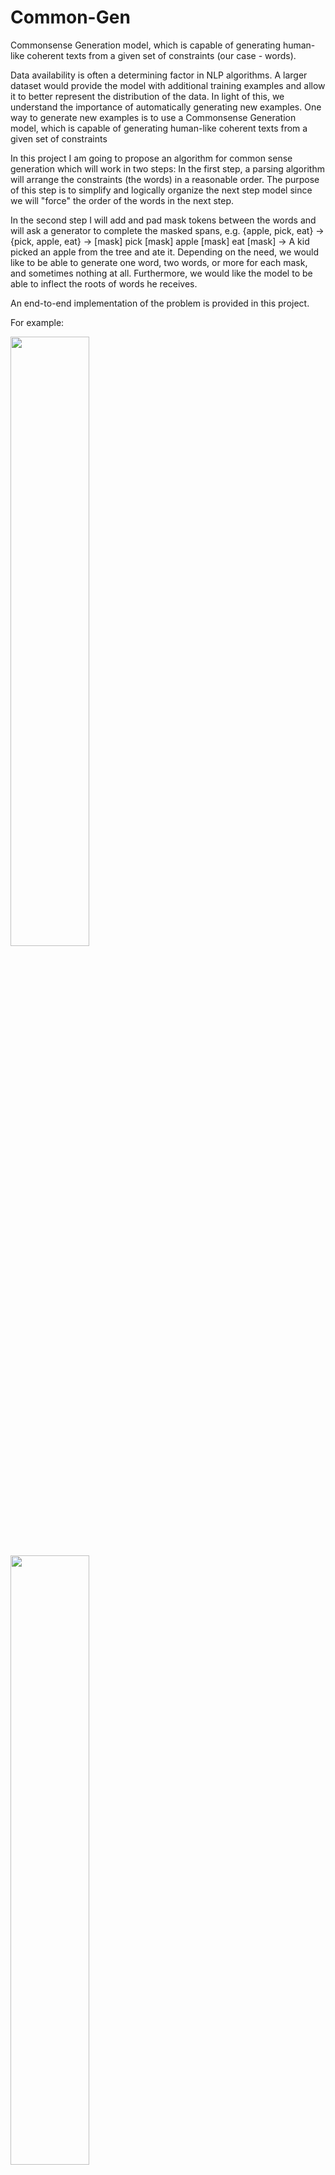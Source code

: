 # Common-Gen
Commonsense Generation model, which is capable of generating human-like coherent texts from a given set of constraints (our case - words).

Data availability is often a determining factor in NLP algorithms. A larger dataset would provide the model with additional training examples and allow it to better represent the distribution of the data. In light of this, we understand the importance of automatically generating new examples.
One way to generate new examples is to use a Commonsense Generation model, which is capable of generating human-like coherent texts from a given set of constraints

In this project I am going to propose an algorithm for common sense generation which will work in two steps:
In the first step, a parsing algorithm will arrange the constraints (the words) in a reasonable order. The purpose of this step is to simplify and logically organize the next step model since we will "force" the order of the words in the next step.

In the second step I will add and pad mask tokens between the words and will ask a generator to complete the masked spans, e.g. {apple, pick, eat} → {pick, apple, eat} → [mask] pick [mask] apple [mask] eat [mask] →  A kid picked an apple from the tree and ate it. Depending on the need, we would like to be able to generate one word, two words, or more for each mask, and sometimes nothing at all. Furthermore, we would like the model to be able to inflect the roots of words he receives.

An end-to-end implementation of the problem is provided in this project.

For example:

<img src="https://user-images.githubusercontent.com/111754948/205606745-e3ffb1c5-d25e-4cf0-838a-e1804db565fa.png" width=50% height=50%>

<img src="https://user-images.githubusercontent.com/111754948/205607246-5ed9d2c1-0203-416f-8f5e-bb338a455e3f.png" width=50% height=50%>






